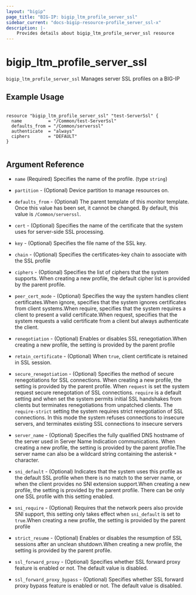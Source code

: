 ```yaml
---
layout: "bigip"
page_title: "BIG-IP: bigip_ltm_profile_server_ssl"
sidebar_current: "docs-bigip-resource-profile_server_ssl-x"
description: |-
    Provides details about bigip_ltm_profile_server_ssl resource
---
```


# bigip_ltm_profile_server_ssl

`bigip_ltm_profile_server_ssl` Manages server SSL profiles on a BIG-IP



## Example Usage
    

```hcl

resource "bigip_ltm_profile_server_ssl" "test-ServerSsl" {
  name          = "/Common/test-ServerSsl"
  defaults_from = "/Common/serverssl"
  authenticate  = "always"
  ciphers       = "DEFAULT"
}
  
```      

## Argument Reference

* `name` (Required) Specifies the name of the profile. (type `string`)

* `partition` - (Optional) Device partition to manage resources on.

* `defaults_from` - (Optional) The parent template of this monitor template. Once this value has been set, it cannot be changed. By default, this value is `/Common/serverssl`.

* `cert` - (Optional) Specifies the name of the certificate that the system uses for server-side SSL processing.

* `key` - (Optional) Specifies the file name of the SSL key.

* `chain` - (Optional) Specifies the certificates-key chain to associate with the SSL profile

* `ciphers` - (Optional) Specifies the list of ciphers that the system supports. When creating a new profile, the default cipher list is provided by the parent profile.

* `peer_cert_mode` - (Optional) Specifies the way the system handles client certificates.When ignore, specifies that the system ignores certificates from client systems.When require, specifies that the system requires a client to present a valid certificate.When request, specifies that the system requests a valid certificate from a client but always authenticate the client.

* `renegotiation` - (Optional) Enables or disables SSL renegotiation.When creating a new profile, the setting is provided by the parent profile

* `retain_certificate` - (Optional) When `true`, client certificate is retained in SSL session.

* `secure_renegotiation` - (Optional) Specifies the method of secure renegotiations for SSL connections. When creating a new profile, the setting is provided by the parent profile.
    When `request` is set the system request secure renegotation of SSL connections.
    `require` is a default setting and when set the system permits initial SSL handshakes from clients but terminates renegotiations from unpatched clients.
    The `require-strict` setting the system requires strict renegotiation of SSL connections. In this mode the system refuses connections to insecure servers, and terminates existing SSL connections to insecure servers

* `server_name` - (Optional) Specifies the fully qualified DNS hostname of the server used in Server Name Indication communications. When creating a new profile, the setting is provided by the parent profile.The server name can also be a wildcard string containing the asterisk `*` character.

* `sni_default` - (Optional) Indicates that the system uses this profile as the default SSL profile when there is no match to the server name, or when the client provides no SNI extension support.When creating a new profile, the setting is provided by the parent profile.
There can be only one SSL profile with this setting enabled.

* `sni_require` - (Optional) Requires that the network peers also provide SNI support, this setting only takes effect when `sni_default` is set to `true`.When creating a new profile, the setting is provided by the parent profile

* `strict_resume` - (Optional) Enables or disables the resumption of SSL sessions after an unclean shutdown.When creating a new profile, the setting is provided by the parent profile. 

* `ssl_forward_proxy` - (Optional) Specifies whether SSL forward proxy feature is enabled or not. The default value is disabled.

* `ssl_forward_proxy_bypass` - (Optional) Specifies whether SSL forward proxy bypass feature is enabled or not. The default value is disabled.
